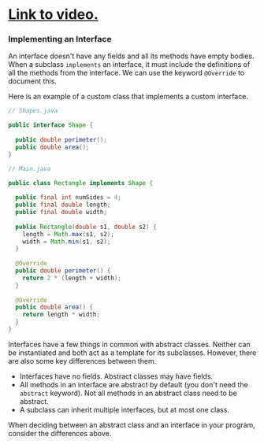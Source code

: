 # [Link to video.](TODO)


### Implementing an Interface

An interface doesn't have any fields and all its methods have empty bodies. When a subclass `implements` an interface, it must include the definitions of all the methods from the interface. We can use the keyword `@Override` to document this.

Here is an example of a custom class that implements a custom interface. 


```java
// Shapes.java

public interface Shape {    
  
  public double perimeter(); 
  public double area();
}
```

```java
// Main.java

public class Rectangle implements Shape {
  
  public final int numSides = 4;
  public final double length;
  public final double width;
    
  public Rectangle(double s1, double s2) {
    length = Math.max(s1, s2);
    width = Math.min(s1, s2);
  }
    
  @Override
  public double perimeter() {
    return 2 * (length + width);
  }
    
  @Override
  public double area() {
    return length * width;
  }  
}
```

Interfaces have a few things in common with abstract classes. Neither can be instantiated and both act as a template for its subclasses. However, there are also some key differences between them. 

* Interfaces have no fields. Abstract classes may have fields.
* All methods in an interface are abstract by default (you don't need the `abstract` keyword). Not all methods in an abstract class need to be abstract.
* A subclass can inherit multiple interfaces, but at most one class.

When deciding between an abstract class and an interface in your program, consider the differences above.
